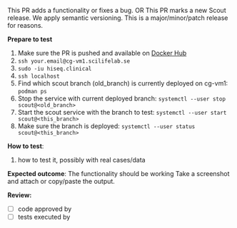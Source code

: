 This PR adds a functionality or fixes a bug.
OR
This PR marks a new Scout release. We apply semantic versioning. This is a major/minor/patch release for reasons.

**Prepare to test**
1. Make sure the PR is pushed and available on [Docker Hub](https://hub.docker.com/repository/docker/clinicalgenomics/scout-server-stage)
1. `ssh your.email@cg-vm1.scilifelab.se`
1. `sudo -iu hiseq.clinical`
1. `ssh localhost`
1. Find which scout branch (old_branch) is currently deployed on cg-vm1: `podman ps`
1. Stop the service with current deployed branch: `systemctl --user stop scout@<old_branch>`
1. Start the scout service with the branch to test: `systemctl --user start scout@<this_branch>`
1. Make sure the branch is deployed: `systemctl --user status scout@<this_branch>`

**How to test**:
1. how to test it, possibly with real cases/data

**Expected outcome**:
The functionality should be working
Take a screenshot and attach or copy/paste the output.

**Review:**
- [ ] code approved by
- [ ] tests executed by
